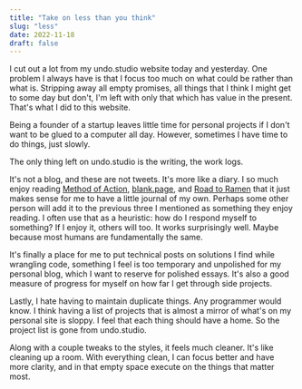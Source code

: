 ```yaml
---
title: "Take on less than you think"
slug: "less"
date: 2022-11-18
draft: false
---
```


I cut out a lot from my undo.studio website today and yesterday. One problem I always have is that I focus too much on what could be rather than what is. Stripping away all empty promises, all things that I think I might get to some day but don't, I'm left with only that which has value in the present. That's what I did to this website.

Being a founder of a startup leaves little time for personal projects if I don't want to be glued to a computer all day. However, sometimes I have time to do things, just slowly.

The only thing left on undo.studio is the writing, the work logs.

It's not a blog, and these are not tweets. It's more like a diary. I so much enjoy reading [Method of Action](https://method.ac/writing/), [blank.page](https://blank-page.notion.site/blank-page/Worklogs-76646a1404624a0886228d55c6cf1221), and [Road to Ramen](https://roadtoramen.com/) that it just makes sense for me to have a little journal of my own. Perhaps some other person will add it to the previous three I mentioned as something they enjoy reading. I often use that as a heuristic: how do I respond myself to something? If I enjoy it, others will too. It works surprisingly well. Maybe because most humans are fundamentally the same.

It's finally a place for me to put technical posts on solutions I find while wrangling code, something I feel is too temporary and unpolished for my personal blog, which I want to reserve for polished essays. It's also a good measure of progress for myself on how far I get through side projects.

Lastly, I hate having to maintain duplicate things. Any programmer would know. I think having a list of projects that is almost a mirror of what's on my personal site is sloppy. I feel that each thing should have a home. So the project list is gone from undo.studio.

Along with a couple tweaks to the styles, it feels much cleaner. It's like cleaning up a room. With everything clean, I can focus better and have more clarity, and in that empty space execute on the things that matter most.
